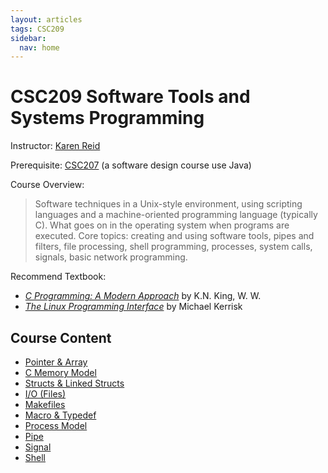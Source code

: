```yaml
---
layout: articles
tags: CSC209
sidebar:
  nav: home
---
```


# CSC209 Software Tools and Systems Programming

Instructor: [Karen Reid](https://www.cs.toronto.edu/~reid/)

Prerequisite: [CSC207](../CSC207/CSC207) (a software design course use Java)

Course Overview:

> Software techniques in a Unix-style environment, using scripting languages and a machine-oriented programming language (typically C). What goes on in the operating system when programs are executed. Core topics: creating and using software tools, pipes and filters, file processing, shell programming, processes, system calls, signals, basic network programming.

Recommend Textbook:

- *[C Programming: A Modern Approach](http://knking.com/books/c2/index.html)* by  K.N. King, W. W.
- *[The Linux Programming Interface](http://man7.org/tlpi/index.html)* by Michael Kerrisk

## Course Content

- [Pointer & Array]()
- [C Memory Model](Memory)
- [Structs & Linked Structs](ProcessModel)
- [I/O (Files)](IO)
- [Makefiles](Makefiles)
- [Macro & Typedef]()
- [Process Model](ProcessModel)
- [Pipe](Pipe)
- [Signal](Signal)
- [Shell](Shell)
